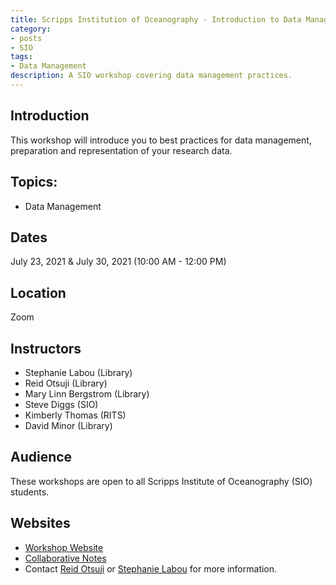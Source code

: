 ```yaml
---
title: Scripps Institution of Oceanography - Introduction to Data Management - Best Practices (2021)
category:
- posts
- SIO
tags:
- Data Management
description: A SIO workshop covering data management practices.
---
```


## Introduction
This workshop will introduce you to best practices for data management, preparation and representation of your research data.

## Topics:
* Data Management


## Dates
July 23, 2021 & July 30, 2021 (10:00 AM - 12:00 PM)


## Location
Zoom


## Instructors
* Stephanie Labou (Library)
* Reid Otsuji (Library)
* Mary Linn Bergstrom (Library)
* Steve Diggs (SIO)
* Kimberly Thomas (RITS)
* David Minor (Library)


## Audience
These workshops are open to all Scripps Institute of Oceanography (SIO) students.

## Websites
* [Workshop Website](https://ucsdlib.github.io/sum2021-sio-dm/)
* [Collaborative Notes](https://hackmd.io/@U2NG/Hk21ZWTnu)
* Contact [Reid Otsuji](rotsuji@ucsd.edu) or [Stephanie Labou](slabou@ucsd.edu) for more information.
